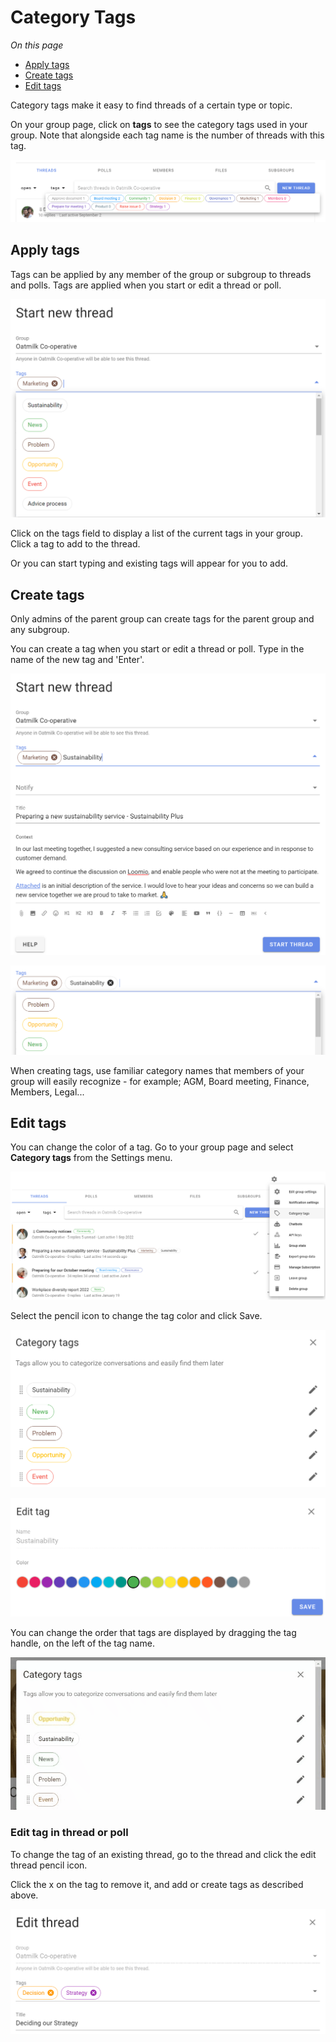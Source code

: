 # Category Tags

*On this page*
- [Apply tags](#apply-tags)
- [Create tags](#create-tags)
- [Edit tags](#edit-tags)

Category tags make it easy to find threads of a certain type or topic.

On your group page, click on **tags** to see the category tags used in your group.  Note that alongside each tag name is the number of threads with this tag.

![](tags_view.png)

## Apply tags

Tags can be applied by any member of the group or subgroup to threads and polls.  Tags are applied when you start or edit a thread or poll.

![](tags_add_new.png)

Click on the tags field to display a list of the current tags in your group.  Click a tag to add to the thread.

Or you can start typing and existing tags will appear for you to add. 

## Create tags

Only admins of the parent group can create tags for the parent group and any subgroup. 

You can create a tag when you start or edit a thread or poll. Type in the name of the new tag and 'Enter'.

![create new tag](tags_create_new.png)

![new tag created](tags_created_new.png)

When creating tags, use familiar category names that members of your group will easily recognize - for example; AGM, Board meeting, Finance, Members, Legal...

## Edit tags

You can change the color of a tag. Go to your group page and select **Category tags** from the Settings menu.

![edit category tags](tags_edit_new.png)

Select the pencil icon to change the tag color and click Save.

![edit category tags](tags_edit_new_pencil.png)

![edit tag color](tags_edit_color.png)

You can change the order that tags are displayed by dragging the tag handle, on the left of the tag name. 

![rearrange category tag display](tag_handle_move.gif)

### Edit tag in thread or poll

To change the tag of an existing thread, go to the thread and click the edit thread pencil icon.

Click the x on the tag to remove it, and add or create tags as described above.

![edit tags in thread](tags_thread_edit.png)
